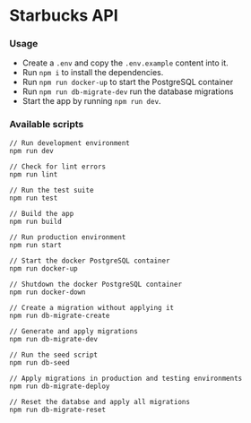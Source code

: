 # Starbucks API

### Usage
- Create a `.env` and copy the `.env.example` content into it.
- Run `npm i` to install the dependencies.
- Run `npm run docker-up` to start the PostgreSQL container
- Run `npm run db-migrate-dev` run the database migrations
- Start the app by running `npm run dev`.

### Available scripts
````
// Run development environment
npm run dev

// Check for lint errors
npm run lint

// Run the test suite
npm run test

// Build the app
npm run build

// Run production environment
npm run start

// Start the docker PostgreSQL container
npm run docker-up

// Shutdown the docker PostgreSQL container
npm run docker-down

// Create a migration without applying it
npm run db-migrate-create

// Generate and apply migrations
npm run db-migrate-dev

// Run the seed script
npm run db-seed

// Apply migrations in production and testing environments
npm run db-migrate-deploy

// Reset the databse and apply all migrations
npm run db-migrate-reset
````
